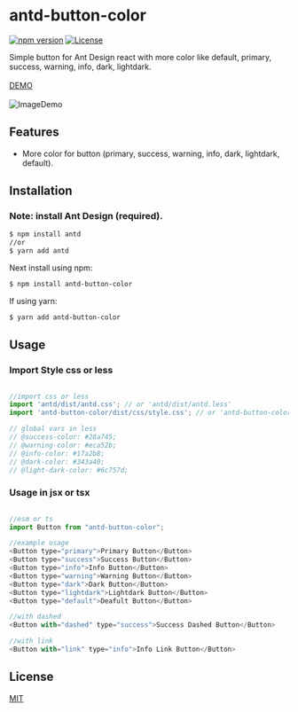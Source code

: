 # antd-button-color
[![npm version](https://img.shields.io/badge/npm-1.0.4-success.svg)](https://www.npmjs.com/package/antd-button-color) 
[![License](http://img.shields.io/:license-mit-success.svg)](http://badges.mit-license.org)

Simple button for Ant Design react with more color like default, primary, success, warning, info, dark, lightdark.
<br/>
<br/>
<a href="https://codesandbox.io/s/amazing-thompson-grfvh" target="_blank" rel="noopener noreferrer">DEMO</a>
<br/>
<br/>
![ImageDemo](https://raw.githubusercontent.com/herudi/antd-button-color/master/screenshot_1.png)
## Features

- More color for button (primary, success, warning, info, dark, lightdark, default).

## Installation
### Note: install Ant Design (required).

```bash
$ npm install antd
//or
$ yarn add antd
```

Next install using npm:

```bash
$ npm install antd-button-color
```

If using yarn:

```bash
$ yarn add antd-button-color
```

## Usage

### Import Style css or less
```JavaScript

//import css or less
import 'antd/dist/antd.css'; // or 'antd/dist/antd.less'
import 'antd-button-color/dist/css/style.css'; // or 'antd-button-color/dist/css/style.less'

// global vars in less
// @success-color: #28a745;
// @warning-color: #eca52b;
// @info-color: #17a2b8;
// @dark-color: #343a40;
// @light-dark-color: #6c757d;

```

### Usage in jsx or tsx

```JavaScript

//esm or ts
import Button from "antd-button-color";

//example usage
<Button type="primary">Primary Button</Button>
<Button type="success">Success Button</Button>
<Button type="info">Info Button</Button>
<Button type="warning">Warning Button</Button>
<Button type="dark">Dark Button</Button>
<Button type="lightdark">Lightdark Button</Button>
<Button type="default">Deafult Button</Button>

//with dashed
<Button with="dashed" type="success">Success Dashed Button</Button>

//with link
<Button with="link" type="info">Info Link Button</Button>
```

## License

[MIT](LICENSE)


